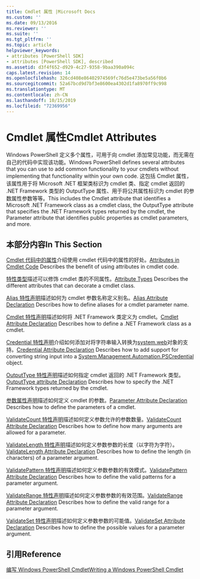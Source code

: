 ```yaml
---
title: Cmdlet 属性 |Microsoft Docs
ms.custom: ''
ms.date: 09/13/2016
ms.reviewer: ''
ms.suite: ''
ms.tgt_pltfrm: ''
ms.topic: article
helpviewer_keywords:
- attributes [PowerShell SDK]
- attributes [PowerShell SDK], described
ms.assetid: d3f4f652-d929-4c27-9358-9baa390a094c
caps.latest.revision: 14
ms.openlocfilehash: 326cd408e86402974569fc76d5e473be5a56f0b6
ms.sourcegitcommit: 52a67bcd9d7bf3e8600ea4302d1fa8970ff9c998
ms.translationtype: MT
ms.contentlocale: zh-CN
ms.lasthandoff: 10/15/2019
ms.locfileid: "72369956"
---
```

# <a name="cmdlet-attributes"></a><span data-ttu-id="55cb3-102">Cmdlet 属性</span><span class="sxs-lookup"><span data-stu-id="55cb3-102">Cmdlet Attributes</span></span>

<span data-ttu-id="55cb3-103">Windows PowerShell 定义多个属性，可用于向 cmdlet 添加常见功能，而无需在自己的代码中实现该功能。</span><span class="sxs-lookup"><span data-stu-id="55cb3-103">Windows PowerShell defines several attributes that you can use to add common functionality to your cmdlets without implementing that functionality within your own code.</span></span> <span data-ttu-id="55cb3-104">这包括 Cmdlet 属性，该属性用于将 Microsoft .NET 框架类标识为 cmdlet 类、指定 cmdlet 返回的 .NET Framework 类型的 OutputType 属性、用于将公共属性标识为 cmdlet 的参数属性参数等等。</span><span class="sxs-lookup"><span data-stu-id="55cb3-104">This includes the Cmdlet attribute that identifies a Microsoft .NET Framework class as a cmdlet class, the OutputType attribute that specifies the .NET Framework types returned by the cmdlet, the Parameter attribute that identifies public properties as cmdlet parameters, and more.</span></span>

## <a name="in-this-section"></a><span data-ttu-id="55cb3-105">本部分内容</span><span class="sxs-lookup"><span data-stu-id="55cb3-105">In This Section</span></span>

<span data-ttu-id="55cb3-106">[Cmdlet 代码中的属性](./attributes-in-cmdlet-code.md)介绍使用 cmdlet 代码中的属性的好处。</span><span class="sxs-lookup"><span data-stu-id="55cb3-106">[Attributes in Cmdlet Code](./attributes-in-cmdlet-code.md) Describes the benefit of using attributes in cmdlet code.</span></span>

<span data-ttu-id="55cb3-107">[特性类型](./attribute-types.md)描述可以修饰 cmdlet 类的不同属性。</span><span class="sxs-lookup"><span data-stu-id="55cb3-107">[Attribute Types](./attribute-types.md) Describes the different attributes that can decorate a cmdlet class.</span></span>

<span data-ttu-id="55cb3-108">[Alias 特性声明](./alias-attribute-declaration.md)描述如何为 cmdlet 参数名称定义别名。</span><span class="sxs-lookup"><span data-stu-id="55cb3-108">[Alias Attribute Declaration](./alias-attribute-declaration.md) Describes how to define aliases for a cmdlet parameter name.</span></span>

<span data-ttu-id="55cb3-109">[Cmdlet 特性声明](./cmdlet-attribute-declaration.md)描述如何将 .NET Framework 类定义为 cmdlet。</span><span class="sxs-lookup"><span data-stu-id="55cb3-109">[Cmdlet Attribute Declaration](./cmdlet-attribute-declaration.md) Describes how to define a .NET Framework class as a cmdlet.</span></span>

<span data-ttu-id="55cb3-110">[Credential 特性声明](./credential-attribute-declaration.md)介绍如何添加对将字符串输入转换为[system.web](/dotnet/api/System.Management.Automation.PSCredential)对象的支持。</span><span class="sxs-lookup"><span data-stu-id="55cb3-110">[Credential Attribute Declaration](./credential-attribute-declaration.md) Describes how to add support for converting string input into a [System.Management.Automation.PSCredential](/dotnet/api/System.Management.Automation.PSCredential) object.</span></span>

<span data-ttu-id="55cb3-111">[OutputType 特性声明](./outputtype-attribute-declaration.md)描述如何指定 cmdlet 返回的 .NET Framework 类型。</span><span class="sxs-lookup"><span data-stu-id="55cb3-111">[OutputType attribute Declaration](./outputtype-attribute-declaration.md) Describes how to specify the .NET Framework types returned by the cmdlet.</span></span>

<span data-ttu-id="55cb3-112">[参数属性声明](./parameter-attribute-declaration.md)描述如何定义 cmdlet 的参数。</span><span class="sxs-lookup"><span data-stu-id="55cb3-112">[Parameter Attribute Declaration](./parameter-attribute-declaration.md) Describes how to define the parameters of a cmdlet.</span></span>

<span data-ttu-id="55cb3-113">[ValidateCount 特性声明](./validatecount-attribute-declaration.md)描述如何定义参数允许的参数数量。</span><span class="sxs-lookup"><span data-stu-id="55cb3-113">[ValidateCount Attribute Declaration](./validatecount-attribute-declaration.md) Describes how to define how many arguments are allowed for a parameter.</span></span>

<span data-ttu-id="55cb3-114">[ValidateLength 特性声明](./validatelength-attribute-declaration.md)描述如何定义参数参数的长度（以字符为字符）。</span><span class="sxs-lookup"><span data-stu-id="55cb3-114">[ValidateLength Attribute Declaration](./validatelength-attribute-declaration.md) Describes how to define the length (in characters) of a parameter argument.</span></span>

<span data-ttu-id="55cb3-115">[ValidatePattern 特性声明](./validatepattern-attribute-declaration.md)描述如何定义参数参数的有效模式。</span><span class="sxs-lookup"><span data-stu-id="55cb3-115">[ValidatePattern Attribute Declaration](./validatepattern-attribute-declaration.md) Describes how to define the valid patterns for a parameter argument.</span></span>

<span data-ttu-id="55cb3-116">[ValidateRange 特性声明](./validaterange-attribute-declaration.md)描述如何定义参数参数的有效范围。</span><span class="sxs-lookup"><span data-stu-id="55cb3-116">[ValidateRange Attribute Declaration](./validaterange-attribute-declaration.md) Describes how to define the valid range for a parameter argument.</span></span>

<span data-ttu-id="55cb3-117">[ValidateSet 特性声明](./validateset-attribute-declaration.md)描述如何定义参数参数的可能值。</span><span class="sxs-lookup"><span data-stu-id="55cb3-117">[ValidateSet Attribute Declaration](./validateset-attribute-declaration.md) Describes how to define the possible values for a parameter argument.</span></span>

## <a name="reference"></a><span data-ttu-id="55cb3-118">引用</span><span class="sxs-lookup"><span data-stu-id="55cb3-118">Reference</span></span>

[<span data-ttu-id="55cb3-119">编写 Windows PowerShell Cmdlet</span><span class="sxs-lookup"><span data-stu-id="55cb3-119">Writing a Windows PowerShell Cmdlet</span></span>](./writing-a-windows-powershell-cmdlet.md)
